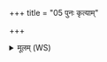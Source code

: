 +++
title = "05 पुनः कृत्याम्"

+++
<details><summary>मूलम् (WS)</summary>

पुनः कृत्यां कृत्याकृतं हस्तगृह्य परा णय ।  
समक्षमस्मा अा दध्मो यथा कृत्याकृतं हनत् ॥॥ ७ ॥  
पुत्र इव पितरं गच्छ स्वज इवाभिष्ठितो दश ।  
तन्तुरिवावव्ययन्निहि कृत्ये कृत्याकृतं कृता ॥ ८ ॥
</details>